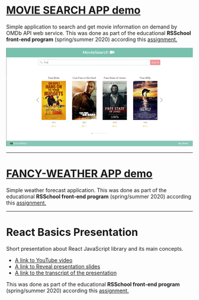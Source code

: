 # [MOVIE SEARCH APP demo](https://zamnius-movies-search.netlify.app/)

Simple application to search and get movie information on demand by OMDb API web service.
This was done as part of the educational **RSSchool front-end program** (spring/summer 2020) according this [assignment.](https://github.com/rolling-scopes-school/tasks/blob/master/tasks/movie-search.md)

![movie search](/movie-search/src/assets/images/readme-title.jpg)

---

# [FANCY-WEATHER APP demo](https://fancy-weather-lenazamnius.netlify.app)

Simple weather forecast application.
This was done as part of the educational **RSSchool front-end program** (spring/summer 2020) according this [assignment.](https://github.com/rolling-scopes-school/tasks/blob/master/tasks/fancy-weather.md)

---

# React Basics Presentation

Short presentation about React JavaScript library and its main concepts.

* [A link to YouTube video](https://www.youtube.com/watch?v=AkL-XMW8PAc)
* [A link to Reveal presentation slides](https://react-overview-presentation.netlify.app)
* [A link to the transcript of the presentation](https://docs.google.com/document/d/1ubV_-5-4oUUL1eZyWmhrbdlPcwsw01k3eMruLLTDyMg/edit?usp=sharing)

This was done as part of the educational **RSSchool front-end program** (spring/summer 2020) according this [assignment.](https://github.com/rolling-scopes-school/tasks/blob/master/tasks/presentation.md)
